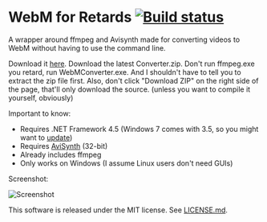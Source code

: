 WebM for Retards [![Build status](https://ci.appveyor.com/api/projects/status/2pekcy840jr7atft)](https://ci.appveyor.com/project/nixxquality/webmconverter)
=============
A wrapper around ffmpeg and Avisynth made for converting videos to WebM without having to use the command line.

Download it [here](https://github.com/nixxquality/WebMConverter/releases).
Download the latest Converter.zip.
Don't run ffmpeg.exe you retard, run WebMConverter.exe.
And I shouldn't have to tell you to extract the zip file first.
Also, don't click "Download ZIP" on the right side of the page, that'll only download the source. (unless you want to compile it yourself, obviously)

Important to know:
* Requires .NET Framework 4.5 (Windows 7 comes with 3.5, so you might want to [update](http://www.microsoft.com/en-us/download/details.aspx?id=30653))
* Requires [AviSynth](http://avisynth.nl/index.php/Main_Page#Official_builds) (32-bit)
* Already includes ffmpeg
* Only works on Windows (I assume Linux users don't need GUIs)

Screenshot:

![Screenshot](https://a.pomf.se/nffqzs.png)

This software is released under the MIT license. See [LICENSE.md](https://github.com/WebMBro/WebMConverter/blob/master/LICENSE.md).
